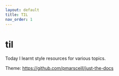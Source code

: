 ```yaml
---
layout: default
title: TIL
nav_order: 1
---
```


# til


Today I learnt style resources for various topics. 

Theme: https://github.com/pmarsceill/just-the-docs


